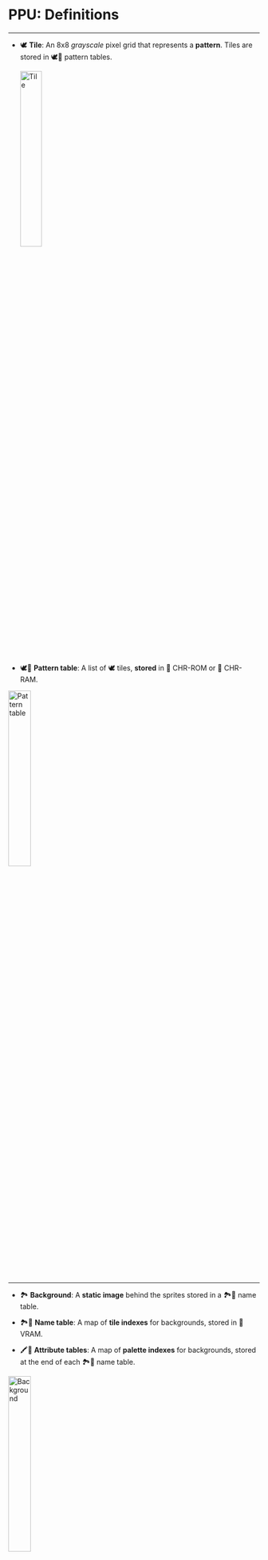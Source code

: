 # PPU: Definitions

<hr />

- 🕊️ **Tile**: An 8x8 _grayscale_ pixel grid that represents a **pattern**. Tiles are stored in 🕊️📖 pattern tables.
  <div class="embed-image"><img alt="Tile" src="assets/graphics/tile_grayscale.png" style="width: 30%" /></div>
  
- 🕊️📖 **Pattern table**: A list of 🕊️ tiles, **stored** in 👾 CHR-ROM or 👾 CHR-RAM.
<div class="embed-image"><img alt="Pattern table" src="assets/graphics/tiles_grayscale.png" style="width: 30%" /></div>

<hr />

- 🏞️ **Background**: A **static image** behind the sprites stored in a 🏞️📖 name table.

- 🏞️📖 **Name table**: A map of **tile indexes** for backgrounds, stored in 🐏 VRAM.

- 🖍️📖 **Attribute tables**: A map of **palette indexes** for backgrounds, stored at the end of each 🏞️📖 name table.
<div class="embed-image"><img alt="Background" src="assets/graphics/background.png" style="width: 30%" /></div>

<hr />

- 🛸 **Sprite**: A **game object** on top (or behind!) of the background that can be moved or flipped, stored in 🛸📖 OAM. It can use one 🕊️ tile (`8x8` sprite) or two (`8x16` sprite).

- 🛸📖 **OAM**: _(Object Attribute Memory)_ A list of sprites, stored in 🐏 OAM RAM.
<div class="embed-image"><img alt="Sprites" src="assets/graphics/sprites.png" style="width: 30%" /></div>

<hr />

- 🎨 **Palette**: A list of **color indexes**, stored in 🐏 Palette RAM.

- 👑🎨 **Master palette**: A list of 64 **colors**, `hardcoded`.
<div class="embed-image"><img alt="Master palette" src="assets/graphics/colors.png" style="width: 50%" /></div>

<hr />

#### PPU memory regions

- 🐏 VRAM (`2` KiB)
- 🐏 Palette RAM (`32` bytes)
- 🐏 OAM RAM (`256` bytes)
